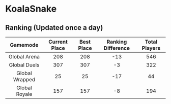 # KoalaSnake

## Ranking (Updated once a day)
| Gamemode | Current Place | Best Place | Ranking Difference | Total Players |
|:--------:|:-------------:|:----------:|:------------------:|:-------------:|
| Global Arena | 208 | 208 | -13 | 546 |
| Global Duels | 307 | 307 | -3 | 322 |
| Global Wrapped | 25 | 25 | -17 | 44 |
| Global Royale | 157 | 157 | -8 | 194 |

